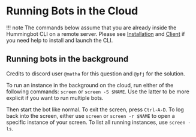 # Running Bots in the Cloud

!!! note
    The commands below assume that you are already inside the Hummingbot CLI on a remote server. Please see [Installation](/installation) and [Client](/operation/client) if you need help to install and launch the CLI.

## Running bots in the background

Credits to discord user `@matha` for this question and `@pfj` for the solution.

To run an instance in the background on the cloud, run either of the following commands: `screen` or `screen -S $NAME`. Use the latter to be more explicit if you want to run multiple bots.

Then start the bot like normal. To exit the screen, press `Ctrl-A-D`. To log back into the screen, either use `screen` or `screen -r $NAME` to open a specific instance of your screen. To list all running instances, use `screen -ls`.
